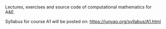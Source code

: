 Lectures, exercises and source code of computational mathematics for A&E.

Syllabus for course A1 will be posted on: https://junyao.org/syllabus/A1.html


